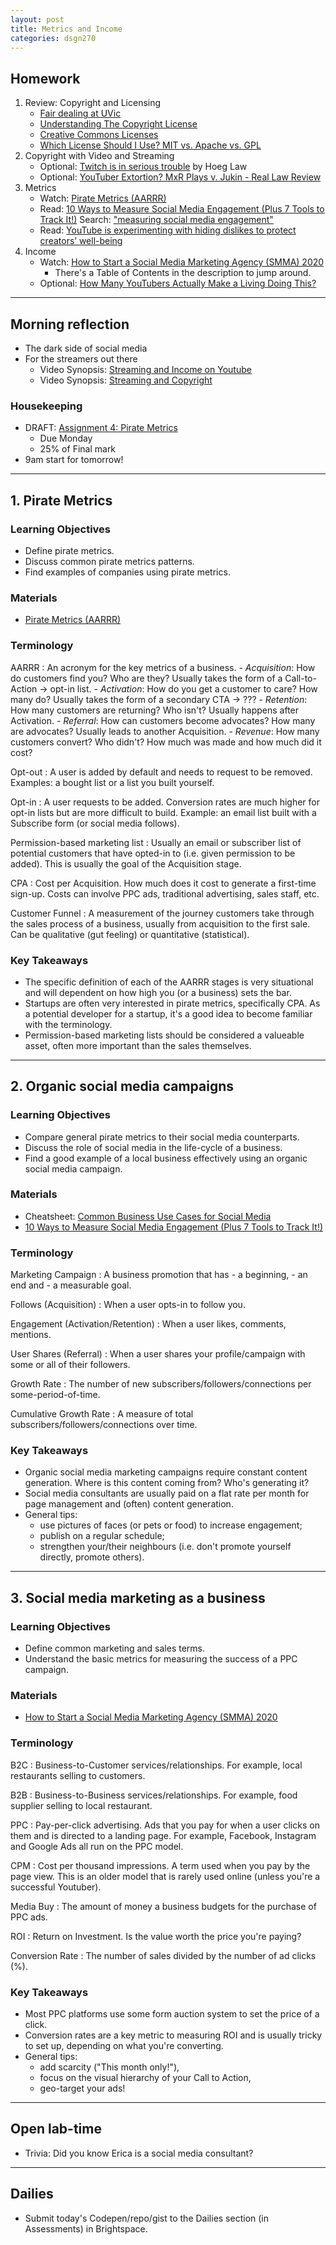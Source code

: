 ```yaml
---
layout: post
title: Metrics and Income
categories: dsgn270
---
```


## Homework
1. Review: Copyright and Licensing
    - [Fair dealing at UVic](https://www.uvic.ca/library/featured/copyright/fairdealing/index.php)
    - [Understanding The Copyright License](https://www.smashingmagazine.com/2011/06/understanding-copyright-and-licenses/)
    - [Creative Commons Licenses](https://creativecommons.org/about/cclicenses/)
    - [Which License Should I Use? MIT vs. Apache vs. GPL](https://exygy.com/blog/which-license-should-i-use-mit-vs-apache-vs-gpl/)
2. Copyright with Video and Streaming
    - Optional: [Twitch is in serious trouble](https://youtu.be/E7wnROhHBH4) by Hoeg Law
    - Optional: [YouTuber Extortion? MxR Plays v. Jukin - Real Law Review](https://youtu.be/5A_i-sB9H0Q)
3. Metrics
    - Watch: [Pirate Metrics (AARRR)](https://www.youtube.com/watch?v=CcDpxG_Wz-k)
    - Read: [10 Ways to Measure Social Media Engagement (Plus 7 Tools to Track It!)](https://www.singlegrain.com/blog-posts/10-ways-to-measure-social-media-engagement/)
        Search: ["measuring social media engagement"](https://www.google.com/search?q=measuring+social+media+engagement)
    - Read: [YouTube is experimenting with hiding dislikes to protect creators’ well-being](https://www.theverge.com/2021/3/30/22358992/youtube-hiding-dislikes-experiment-creator-review-bomb)
4. Income
    - Watch: [How to Start a Social Media Marketing Agency (SMMA) 2020](https://youtu.be/754pSl_wm1E)
        - There's a Table of Contents in the description to jump around.
    - Optional: [How Many YouTubers Actually Make a Living Doing This?](https://youtu.be/L7e0tkXPOjA)

---

## Morning reflection
- The dark side of social media
- For the streamers out there
  - Video Synopsis: [Streaming and Income on Youtube](https://sait-wbdv.github.io/winter-2021/cheatsheets/social/income/streaming-youtube/)
  - Video Synopsis: [Streaming and Copyright](https://sait-wbdv.github.io/winter-2021/cheatsheets/social/copyright/)

### Housekeeping
- DRAFT: [Assignment 4: Pirate Metrics](https://github.com/sait-wbdv/assessments/tree/master/dsgn270/social/assignment-4)
  - Due Monday
  - 25% of Final mark
- 9am start for tomorrow!

---

## 1. Pirate Metrics
### Learning Objectives
- Define pirate metrics.
- Discuss common pirate metrics patterns.
- Find examples of companies using pirate metrics.

### Materials
- [Pirate Metrics (AARRR)](https://www.youtube.com/watch?v=CcDpxG_Wz-k)

### Terminology
AARRR
: An acronym for the key metrics of a business.
    - _Acquisition_: How do customers find you? Who are they? Usually takes the form of a Call-to-Action -> opt-in list.
    - _Activation_: How do you get a customer to care? How many do? Usually takes the form of a secondary CTA -> ???
    - _Retention_: How many customers are returning? Who isn't? Usually happens after Activation.
    - _Referral_: How can customers become advocates? How many are advocates? Usually leads to another Acquisition.
    - _Revenue_: How many customers convert? Who didn't? How much was made and how much did it cost?

Opt-out
: A user is added by default and needs to request to be removed. Examples: a bought list or a list you built yourself.

Opt-in
: A user requests to be added. Conversion rates are much higher for opt-in lists but are more difficult to build. Example: an email list built with a Subscribe form (or social media follows).

Permission-based marketing list
: Usually an email or subscriber list of potential customers that have opted-in to (i.e. given permission to be added). This is usually the goal of the Acquisition stage.

CPA
: Cost per Acquisition. How much does it cost to generate a first-time sign-up. Costs can involve PPC ads, traditional advertising, sales staff, etc.

Customer Funnel
: A measurement of the journey customers take through the sales process of a business, usually from acquisition to the first sale. Can be qualitative (gut feeling) or quantitative (statistical).

### Key Takeaways
- The specific definition of each of the AARRR stages is very situational and will dependent on how high you (or a business) sets the bar.
- Startups are often very interested in pirate metrics, specifically CPA. As a potential developer for a startup, it's a good idea to become familiar with the terminology.
- Permission-based marketing lists should be considered a valueable asset, often more important than the sales themselves.

---

## 2. Organic social media campaigns
### Learning Objectives
- Compare general pirate metrics to their social media counterparts.
- Discuss the role of social media in the life-cycle of a business.
- Find a good example of a local business effectively using an organic social media campaign.

### Materials
- Cheatsheet: [Common Business Use Cases for Social Media](https://sait-wbdv.github.io/winter-2021/cheatsheets/social/income/business-use-cases/)
- [10 Ways to Measure Social Media Engagement (Plus 7 Tools to Track It!)](https://www.singlegrain.com/blog-posts/10-ways-to-measure-social-media-engagement/)

### Terminology
Marketing Campaign
: A business promotion that has 
    - a beginning, 
    - an end and 
    - a measurable goal.

Follows (Acquisition)
: When a user opts-in to follow you.

Engagement (Activation/Retention)
: When a user likes, comments, mentions.

User Shares (Referral)
: When a user shares your profile/campaign with some or all of their followers.

Growth Rate
: The number of new subscribers/followers/connections per some-period-of-time.

Cumulative Growth Rate
: A measure of total subscribers/followers/connections over time.

### Key Takeaways
- Organic social media marketing campaigns require constant content generation. Where is this content coming from? Who's generating it?
- Social media consultants are usually paid on a flat rate per month for page management and (often) content generation.
- General tips: 
  - use pictures of faces (or pets or food) to increase engagement;
  - publish on a regular schedule;
  - strengthen your/their neighbours (i.e. don't promote yourself directly, promote others).

---

## 3. Social media marketing as a business
### Learning Objectives
- Define common marketing and sales terms.
- Understand the basic metrics for measuring the success of a PPC campaign.

### Materials
- [How to Start a Social Media Marketing Agency (SMMA) 2020](https://youtu.be/754pSl_wm1E)

### Terminology
B2C
: Business-to-Customer services/relationships. For example, local restaurants selling to customers.

B2B
: Business-to-Business services/relationships. For example, food supplier selling to local restaurant.

PPC
: Pay-per-click advertising. Ads that you pay for when a user clicks on them and is directed to a landing page. For example, Facebook, Instagram and Google Ads all run on the PPC model.

CPM
: Cost per thousand impressions. A term used when you pay by the page view. This is an older model that is rarely used online (unless you're a successful Youtuber).

Media Buy
: The amount of money a business budgets for the purchase of PPC ads.

ROI
: Return on Investment. Is the value worth the price you're paying?

Conversion Rate
: The number of sales divided by the number of ad clicks (%).

### Key Takeaways
- Most PPC platforms use some form auction system to set the price of a click.
- Conversion rates are a key metric to measuring ROI and is usually tricky to set up, depending on what you're converting.
- General tips:
  - add scarcity ("This month only!"),
  - focus on the visual hierarchy of your Call to Action,
  - geo-target your ads!

---

## Open lab-time
- Trivia: Did you know Erica is a social media consultant?

---

## Dailies
- Submit today's Codepen/repo/gist to the Dailies section (in Assessments) in Brightspace.